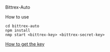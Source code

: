 
Bittrex-Auto




How to use 
```
cd bittrex-auto
npm install
nmp start <bittrex-key> <bittrex-secret-key>
```
[How to get the key](https://www.youtube.com/watch?v=VsD_atraSug)
